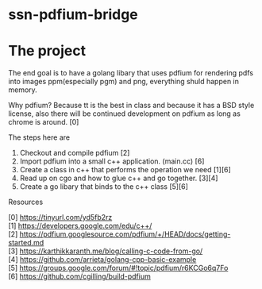 # ssn-pdfium-bridge

# The project

The end goal is to have a golang libary that uses pdfium for rendering pdfs into images ppm(especially pgm) and png, everything shuld happen in memory.

Why pdfium? Because tt is the best in class and because it has a BSD style license, also there will be continued development on pdfium as long as chrome is around. [0]

The steps here are

1. Checkout and compile pdfium [2]
2. Import pdfium into a small c++ application. (main.cc) [6]
3. Create a class in c++ that performs the operation we need [1][6]
4. Read up on cgo and how to glue c++ and go together. [3][4]
5. Create a go libary that binds to the c++ class [5][6]

Resources

[0] https://tinyurl.com/yd5fb2rz   
[1] https://developers.google.com/edu/c++/   
[2] https://pdfium.googlesource.com/pdfium/+/HEAD/docs/getting-started.md   
[3] https://karthikkaranth.me/blog/calling-c-code-from-go/   
[4] https://github.com/arrieta/golang-cpp-basic-example   
[5] https://groups.google.com/forum/#!topic/pdfium/r6KCGo6q7Fo   
[6] https://github.com/cgilling/build-pdfium   
